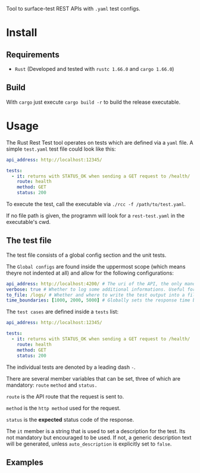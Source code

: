 Tool to surface-test REST APIs with `.yaml` test configs.

# Install

## Requirements

- `Rust` (Developed and tested with `rustc 1.66.0` and `cargo 1.66.0`)

## Build

With `cargo` just execute `cargo build -r` to build the release executable.

# Usage

The Rust Rest Test tool operates on tests which are defined via a `yaml` file.
A simple `test.yaml` test file could look like this:
```yaml
api_address: http://localhost:12345/

tests:
  - it: returns with STATUS_OK when sending a GET request to /health/
    route: health
    method: GET
    status: 200
```

To execute the test, call the executable via `./rcc -f /path/to/test.yaml`.

If no file path is given, the programm will look for a `rest-test.yaml` in the executable's cwd.

## The test file

The test file consists of a global config section and the unit tests.

The `Global configs` are found inside the uppermost scope (which means theyre not indented at all) and allow
for the following configurations:

```yaml
api_address: http://localhost:4200/ # The uri of the API, the only mandatory global setting
verbose: true # Whether to log some additional informations. Useful for debugging. Defaults to false.
to_file: /logs/ # Whether and where to write the test output into a file. Specifies the directory that the log file will be created in. Per default, no file will be written to.
time_boundaries: [1000, 2000, 5000] # Globally sets the response time boundaries, meaning how these times are interpreted. A response time lower than the first element (in this case 1000) will be considered fast and highlighted in green. A time greater the first and lower the second element will be considered high and a time greater than the second element is considered slow. The third value (here 5000) is the TIMEOUT. If the timeout time is reached, the test case will be cancelled and the test will be treated as FAILED. Defaults to [500, 1000, 10000].
```

The `test cases` are defined inside a `tests` list:
```yaml
api_address: http://localhost:12345/

tests:
  - it: returns with STATUS_OK when sending a GET request to /health/
    route: health
    method: GET
    status: 200
```

The individual tests are denoted by a leading dash `-`. 

There are several member variables that can be set, three of which are mandatory: `route` `method` and `status.`

`route` is the API route that the request is sent to.

`method` is the `http method` used for the request.

`status` is the **expected** status code of the response.

The `it` member is a string that is used to set a description for the test. Its not mandatory but encouraged to be used.
If not, a generic description text will be generated, unless `auto_description` is explicitly set to `false`.

## Examples
